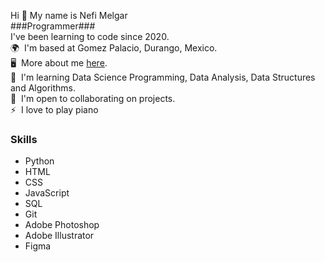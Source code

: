 Hi 👋 My name is Nefi Melgar<br>
###Programmer###<br>
I've been learning to code since 2020.<br>
🌍  I'm based at Gomez Palacio, Durango, Mexico.<br>
🖥️  More about me [here](https://ponicat.app/nm/index.html).<br>
🧠  I'm learning Data Science Programming, Data Analysis, Data Structures and Algorithms.<br> 
🤝  I'm open to collaborating on projects.<br>
⚡  I love to play piano

### Skills ###
<ul>
    <li>Python</li>
    <li>HTML</li>
    <li>CSS</li>
    <li>JavaScript</li>
    <li>SQL</li>
    <li>Git</li>
    <li>Adobe Photoshop</li>
    <li>Adobe Illustrator</li>
    <li>Figma</li>
</ul>

